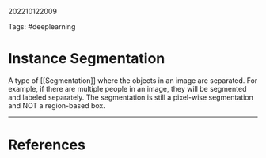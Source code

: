 202210122009

Tags: #deeplearning 

# Instance Segmentation
A type of [[Segmentation]] where the objects in an image are separated.  For example, if there are multiple people in an image, they will be segmented and labeled separately.  The segmentation is still a pixel-wise segmentation and NOT a region-based box.

---
# References
